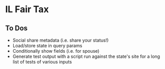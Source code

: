 # IL Fair Tax

## To Dos

- Social share metadata (i.e. share your status!)
- Load/store state in query params
- Conditionally show fields (i.e. for spouse)
- Generate test output with a script run against the state's site for a long list of tests of various inputs
